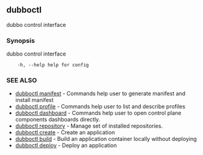 ## dubboctl

dubbo control interface

### Synopsis

dubbo control interface

```
    -h, --help help for config
```

### SEE ALSO

* [dubboctl manifest](manifest/dubboctl_manifest.md) - Commands help user to generate manifest and install manifest
* [dubboctl profile](profile/dubboctl_profile.md) - Commands help user to list and describe profiles
* [dubboctl dashboard](dubboctl_dashboard.md) - Commands help user to open control plane components dashboards directly.
* [dubboctl repository](repository/dubboctl_repository.md) - Manage set of installed repositories.
* [dubboctl create](dubboctl_create.md) - Create an application
* [dubboctl build](dubboctl_build.md) - Build an application container locally without deploying
* [dubboctl deploy](dubboctl_deploy.md) - Deploy an application